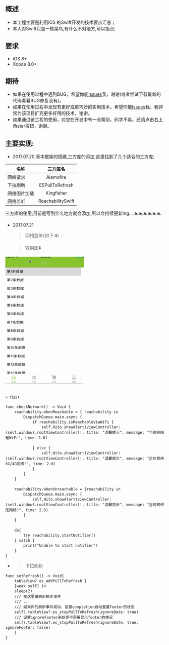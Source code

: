 概述
----------------

* 本工程主要是利用iOS 的Swift开发的技术要点汇总；
* 本人对Swift只是一枚菜鸟,有什么不对地方,可以指点;


要求
----------------

* iOS 8+
* Xcode 8.0+

期待
----------------

* 如果在使用过程中遇到BUG，希望你能[Issues](https://github.com/NSLog-YuHaitao/Swift3-Summarize/issues)我，谢谢(或者尝试下载最新的代码看看BUG修复没有)。
* 如果在使用过程中发现有更好或更巧妙的实用技术，希望你能[Issues](https://github.com/NSLog-YuHaitao/Swift3-Summarize/issues)我，我非常为该项目扩充更多好用的技术，谢谢。
* 如果通过该工程的使用，对您在开发中有一点帮助，码字不易，还请点击右上角star按钮，谢谢。


主要实现:
----------------
* 2017.07.20 基本框架的搭建,三方库的添加,这里找到了几个适合的三方库;

| 名称        | 三方库名  | 
| ------------- |:-------------:|
| 网络请求     | Alamofire  |
| 下拉刷新        | ESPullToRefresh      |
| 网络图片加载        | Kingfisher      |
| 网络监听| ReachabilitySwift|

三方库的使用,目前是写到什么地方就会添加,所以会持续更新ing... 🏊🏊🏊🏊🏊🏊

* 2017.07.21

    > 网络监听(如下:⬇️)

    > 效果图⬇️

<div>
<img width="250" height="400" src="image/12345.gif" />
</div></br>

    > 代码⬇️

~~~
func checkNetwork() -> Void {
    reachability.whenReachable = { reachability in
        DispatchQueue.main.async {
            if reachability.isReachableViaWiFi {
                self.Hito.showAlert(viewController: (self.window?.rootViewController)!, title: "温馨提示", message: "当前网络是WiFi", time: 2.0)

            } else {
                self.Hito.showAlert(viewController: (self.window?.rootViewController)!, title: "温馨提示", message: "正在使用3G/4G网络!", time: 2.0)
            }
        }
    }

    reachability.whenUnreachable = {reachability in
        DispatchQueue.main.async {
            self.Hito.showAlert(viewController: (self.window?.rootViewController)!, title: "温馨提示", message: "当前网络无网络!", time: 2.0)
        }
    }

    do{
        try reachability.startNotifier()
    } catch {
        print("Unable to start notifier")
    }
}
~~~

* 
    > 下拉刷新

~~~
func setRefresh() -> Void{
    tableView?.es_addPullToRefresh {
    [weak self] in
    sleep(2)
    /// 在这里做刷新相关事件
    /// ...
    /// 如果你的刷新事件成功，设置completion自动重置footer的状态
    self?.tableView?.es_stopPullToRefresh(ignoreDate: true)
    /// 设置ignoreFooter来处理不需要显示footer的情况
    self?.tableView?.es_stopPullToRefresh(ignoreDate: true, ignoreFooter: false)
    }
}
~~~

